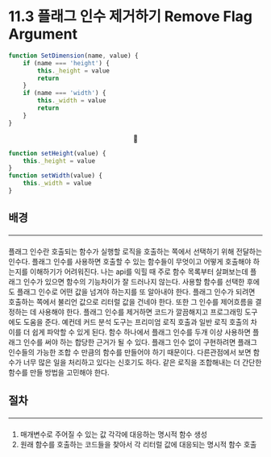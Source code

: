 # 11.3 플래그 인수 제거하기 Remove Flag Argument

```js
function SetDimension(name, value) {
	if (name === 'height') {
		this._height = value
		return
	}
	if (name === 'width') {
		this._width = value
		return
	}
}
```

<center>🔻</center>

```js
function setHeight(value) {
	this._height = value
}
function setWidth(value) {
	this._width = value
}
```

## 배경 <hr>

####

플래그 인수란 호출되는 함수가 실행할 로직을 호출하는 쪽에서 선택하기 위해 전달하는 인수다.
플래그 인수를 사용하면 호출할 수 있는 함수들이 무엇이고 어떻게 호출해야 하는지를 이해하기가 어려워진다.
나는 api를 익힐 때 주로 함수 목록부터 살펴보는데 플래그 인수가 있으면 함수의 기능차이가 잘 드러나지 않는다.
사용할 함수를 선택한 후에도 플래그 인수로 어떤 값을 넘겨야 하는지를 또 알아내야 한다.
플래그 인수가 되려면 호출하는 쪽에서 불리언 값으로 리터럴 값을 건네야 한다. 또한 그 인수를 제어흐름을 결정하는 데 사용해야 한다.
플래그 인수를 제거하면 코드가 깔끔해지고 프로그래밍 도구에도 도움을 준다.
예컨데 커드 분석 도구는 프리미엄 로직 호출과 일반 로직 호출의 차이를 더 쉽게 파악할 수 있게 된다.
함수 하나에서 플래그 인수를 두개 이상 사용하면 플래그 인수를 써야 하는 합당한 근거가 될 수 있다.
플래그 인수 없이 구현하려면 플래그 인수들의 가능한 조합 수 만큼의 함수를 만들어야 하기 때문이다.
다른관점에서 보면 함수가 너무 많은 일을 처리하고 있다는 신호기도 하다.
같은 로직을 조합해내는 더 간단한 함수를 만들 방법을 고민해야 한다.

## 절차 <hr>

####

1. 매개변수로 주어질 수 있는 값 각각에 대응하는 명시적 함수 생성
2. 원래 함수를 호출하는 코드들을 찾아서 각 리터럴 값에 대응되는 명시적 함수 호출
